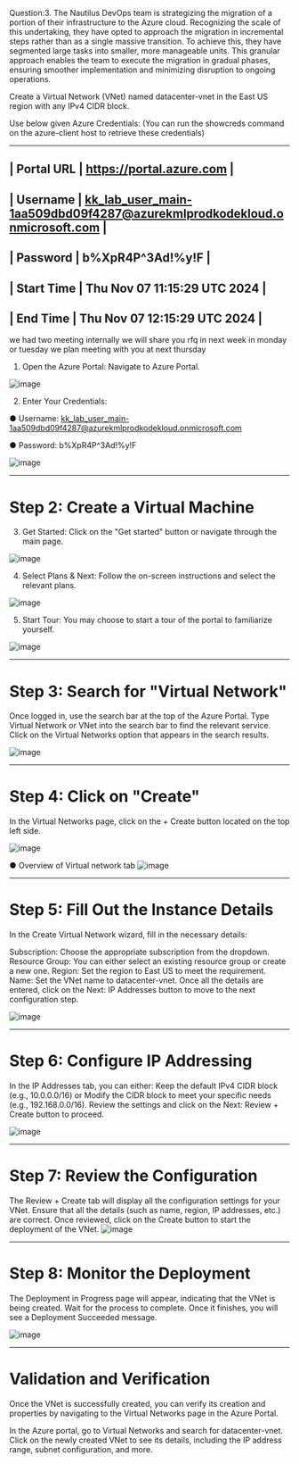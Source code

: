 Question:3. The Nautilus DevOps team is strategizing the migration of a portion of their infrastructure to the Azure cloud. 
Recognizing the scale of this undertaking, they have opted to approach the migration in incremental steps rather than as a single massive transition. 
To achieve this, they have segmented large tasks into smaller, more manageable units. 
This granular approach enables the team to execute the migration in gradual phases, ensuring smoother implementation and minimizing disruption to ongoing operations.

Create a Virtual Network (VNet) named datacenter-vnet in the East US region with any IPv4 CIDR block.

Use below given Azure Credentials: (You can run the showcreds command on the azure-client host to retrieve these credentials)

------------------------------------------------------------------------------------------
| Portal URL	  |	https://portal.azure.com											                          |
------------------------------------------------------------------------------------------
| Username   	  | kk_lab_user_main-1aa509dbd09f4287@azurekmlprodkodekloud.onmicrosoft.com |
------------------------------------------------------------------------------------------
| Password	    | b%XpR4P^3Ad!%y!F												                         		    |
------------------------------------------------------------------------------------------
| Start Time	  |	Thu Nov 07 11:15:29 UTC 2024								                       		  |
------------------------------------------------------------------------------------------
| End Time	    |      Thu Nov 07 12:15:29 UTC 2024							                			    |
------------------------------------------------------------------------------------------

we had two meeting internally we will share you rfq in next week in monday or tuesday we plan meeting with you at next thursday

1. Open the Azure Portal: Navigate to Azure Portal.

![image](https://github.com/user-attachments/assets/789f51f0-0b7d-4e39-b08f-8ba3127ff40d)

2. Enter Your Credentials:

● Username: kk_lab_user_main-1aa509dbd09f4287@azurekmlprodkodekloud.onmicrosoft.com

● Password: b%XpR4P^3Ad!%y!F	

![image](https://github.com/user-attachments/assets/c055fc59-c7e3-42bd-a5fa-c78290215cc8)

---------------------------------------------------------------------------------------------------

# Step 2: Create a Virtual Machine

3. Get Started: Click on the "Get started" button or navigate through the main page.

![image](https://github.com/user-attachments/assets/b4eb8065-f6d5-48c1-a4f0-e92ecfb5d3cf)

4. Select Plans & Next: Follow the on-screen instructions and select the relevant plans.

![image](https://github.com/user-attachments/assets/a0602dc4-8017-4756-9407-d6cf8945d31e)

5. Start Tour: You may choose to start a tour of the portal to familiarize yourself.

![image](https://github.com/user-attachments/assets/40196b8a-5531-44fc-bc6e-651d3460d299)

---------------------------------------------------------------------------------------------------

# Step 3: Search for "Virtual Network"
Once logged in, use the search bar at the top of the Azure Portal.
Type Virtual Network or VNet into the search bar to find the relevant service.
Click on the Virtual Networks option that appears in the search results.

![image](https://github.com/user-attachments/assets/faf2fc35-c3e8-4026-a810-4eedbab2c43a)

---------------------------------------------------------------------------------------------------

# Step 4: Click on "Create"
In the Virtual Networks page, click on the + Create button located on the top left side.

![image](https://github.com/user-attachments/assets/ad957178-84d8-429b-b07c-c2d6e0829b86)

● Overview of Virtual network tab
![image](https://github.com/user-attachments/assets/c3fc47e0-e492-4b1c-aef5-b98f03120ad8)

---------------------------------------------------------------------------------------------------

# Step 5: Fill Out the Instance Details
In the Create Virtual Network wizard, fill in the necessary details:

Subscription: Choose the appropriate subscription from the dropdown.
Resource Group: You can either select an existing resource group or create a new one.
Region: Set the region to East US to meet the requirement.
Name: Set the VNet name to datacenter-vnet.
Once all the details are entered, click on the Next: IP Addresses button to move to the next configuration step.

![image](https://github.com/user-attachments/assets/d6132884-6ad4-4d8f-9bda-49c832dfb1c0)

---------------------------------------------------------------------------------------------------

# Step 6: Configure IP Addressing
In the IP Addresses tab, you can either:
Keep the default IPv4 CIDR block (e.g., 10.0.0.0/16) or
Modify the CIDR block to meet your specific needs (e.g., 192.168.0.0/16).
Review the settings and click on the Next: Review + Create button to proceed.

![image](https://github.com/user-attachments/assets/907fb02b-2987-4577-bef8-9235de3ee02c)

---------------------------------------------------------------------------------------------------

# Step 7: Review the Configuration
The Review + Create tab will display all the configuration settings for your VNet.
Ensure that all the details (such as name, region, IP addresses, etc.) are correct.
Once reviewed, click on the Create button to start the deployment of the VNet.
![image](https://github.com/user-attachments/assets/2c3daaaa-498a-4060-9b0a-791d797a5c8d)

---------------------------------------------------------------------------------------------------

# Step 8: Monitor the Deployment
The Deployment in Progress page will appear, indicating that the VNet is being created.
Wait for the process to complete. Once it finishes, you will see a Deployment Succeeded message.

![image](https://github.com/user-attachments/assets/11f48bdd-6ab4-4775-8cfc-ed88922ad05a)

---------------------------------------------------------------------------------------------------

# Validation and Verification
Once the VNet is successfully created, you can verify its creation and properties by navigating to the Virtual Networks page in the Azure Portal.

In the Azure portal, go to Virtual Networks and search for datacenter-vnet.
Click on the newly created VNet to see its details, including the IP address range, subnet configuration, and more.
















